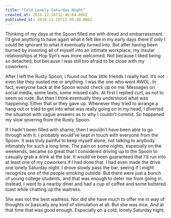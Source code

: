 ```yaml
---
title: "Cold Lonely Saturday Night"
created_at: 2018-12-16T12:46:04.000Z
published_at: 2018-12-16T12:50:48.000Z
---
```

Thinking of my days at the Spoon filled me with dread and embarrassment. I’d give anything to have again what it felt like in my early days there if only I could be ignorant to what it eventually turned into. But after having been burned by investing all of myself into an intimate workplace, my insular relationships at Hop Syn’s was more welcomed. Not because I liked being so detached, but because I was still too afraid to be close with my coworkers.

After I left the Rusty Spoon, I found out how little friends I really had. It’s not even like they ousted me or anything. I was the one who went AWOL. In fact, everyone back at the Spoon would check up on me. Messages on social media, some texts, some missed calls. At first I replied curt, as not to seem so rude. But then I think eventually they understood what was happening. Either that or they gave up. Whenever they tried to arrange a hang out or tried to get into what was really going on in my head, I diverted the situation with vague answers as to why I couldn’t commit. So happened my slow severing from the Rusty Spoon.

If I hadn’t been filled with shame, then I wouldn’t have been able to go through with it. I probably would’ve kept in touch with everyone from the Spoon. It was truly painful to keep myself alone, not talking to anybody intimately for such a long time. The pain on some nights, especially on the weekends, became so great that I considered driving up to the Spoon to casually grab a drink at the bar. It would’ve been guaranteed that I’d run into at least one of my coworkers if I had done that. I had even made the drive one lonely Saturday night. I drove slowly pass the bar, seeing if I might recognize one of the people smoking outside. But there were just a bunch of young college students, and that was enough to deter me from going in. Instead, I went to a nearby diner and had a cup of coffee and some buttered toast while chatting up the waitress. 

  

She was not the best waitress. Nor did she have much to offer me in way of thoughts or basically any kind of stimulation at all. But she was nice. And at that time that was good enough. Especially on a cold, lonely Saturday night.
